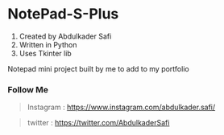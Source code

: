 # NotePad-S-Plus
1. Created by Abdulkader Safi
2. Written in Python
3. Uses Tkinter lib

Notepad mini project built by me to add to my portfolio

### Follow Me
> Instagram : https://www.instagram.com/abdulkader.safi/

> twitter : https://twitter.com/AbdulkaderSafi
